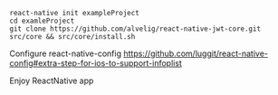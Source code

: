 ```
react-native init exampleProject
cd examleProject
git clone https://github.com/alvelig/react-native-jwt-core.git src/core && src/core/install.sh
```

Configure react-native-config https://github.com/luggit/react-native-config#extra-step-for-ios-to-support-infoplist

Enjoy ReactNative app
